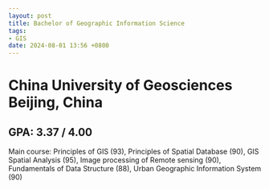 ```yaml
---
layout: post
title: Bachelor of Geographic Information Science
tags:
- GIS
date: 2024-08-01 13:56 +0800
---
```

<h1>China University of Geosciences Beijing, China</h1>

<h2>GPA: 3.37 / 4.00</h2>

Main course: Principles of GIS (93), Principles of Spatial Database (90), GIS Spatial Analysis (95), Image processing of Remote sensing (90), Fundamentals of Data Structure (88), Urban Geographic Information System (90)
